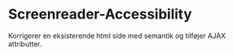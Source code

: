# Screenreader-Accessibility
Korrigerer en eksisterende html side med semantik og tilføjer AJAX attributter.
